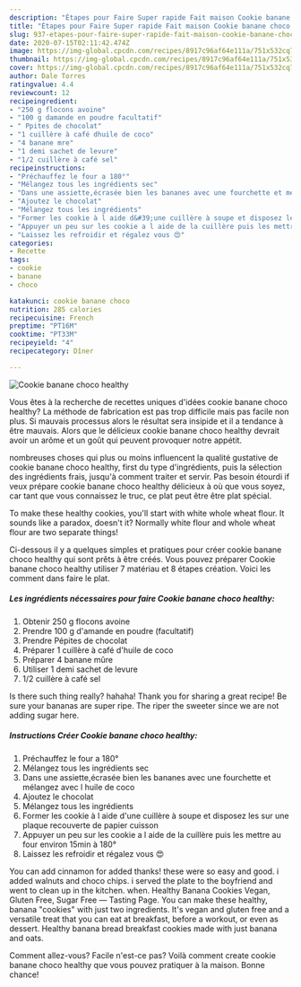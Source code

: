 ```yaml
---
description: "Étapes pour Faire Super rapide Fait maison Cookie banane choco healthy"
title: "Étapes pour Faire Super rapide Fait maison Cookie banane choco healthy"
slug: 937-etapes-pour-faire-super-rapide-fait-maison-cookie-banane-choco-healthy
date: 2020-07-15T02:11:42.474Z
image: https://img-global.cpcdn.com/recipes/8917c96af64e111a/751x532cq70/cookie-banane-choco-healthy-photo-principale-de-la-recette.jpg
thumbnail: https://img-global.cpcdn.com/recipes/8917c96af64e111a/751x532cq70/cookie-banane-choco-healthy-photo-principale-de-la-recette.jpg
cover: https://img-global.cpcdn.com/recipes/8917c96af64e111a/751x532cq70/cookie-banane-choco-healthy-photo-principale-de-la-recette.jpg
author: Dale Torres
ratingvalue: 4.4
reviewcount: 12
recipeingredient:
- "250 g flocons avoine"
- "100 g damande en poudre facultatif"
- " Ppites de chocolat"
- "1 cuillère à café dhuile de coco"
- "4 banane mre"
- "1 demi sachet de levure"
- "1/2 cuillère à café sel"
recipeinstructions:
- "Préchauffez le four a 180°"
- "Mélangez tous les ingrédients sec"
- "Dans une assiette,écrasée bien les bananes avec une fourchette et mélangez avec l huile de coco"
- "Ajoutez le chocolat"
- "Mélangez tous les ingrédients"
- "Former les cookie à l aide d&#39;une cuillère à soupe et disposez les sur une plaque recouverte de papier cuisson"
- "Appuyer un peu sur les cookie a l aide de la cuillère puis les mettre au four environ 15min à 180°"
- "Laissez les refroidir et régalez vous 😍"
categories:
- Recette
tags:
- cookie
- banane
- choco

katakunci: cookie banane choco 
nutrition: 285 calories
recipecuisine: French
preptime: "PT16M"
cooktime: "PT33M"
recipeyield: "4"
recipecategory: Dîner

---
```



![Cookie banane choco healthy](https://img-global.cpcdn.com/recipes/8917c96af64e111a/751x532cq70/cookie-banane-choco-healthy-photo-principale-de-la-recette.jpg)

Vous êtes à la recherche de recettes uniques d'idées cookie banane choco healthy? La méthode de fabrication est pas trop difficile mais pas facile non plus. Si mauvais processus alors le résultat sera insipide et il a tendance à être mauvais. Alors que le délicieux cookie banane choco healthy devrait avoir un arôme et un goût qui peuvent provoquer notre appétit.

nombreuses choses qui plus ou moins influencent la qualité gustative de cookie banane choco healthy, first du type d'ingrédients, puis la sélection des ingrédients frais, jusqu'à comment traiter et servir. Pas besoin étourdi if veux prépare cookie banane choco healthy délicieux à où que vous soyez, car tant que vous connaissez le truc, ce plat peut être être plat spécial.

To make these healthy cookies, you&#39;ll start with white whole wheat flour. It sounds like a paradox, doesn&#39;t it? Normally white flour and whole wheat flour are two separate things!


Ci-dessous il y a quelques simples et pratiques pour créer cookie banane choco healthy qui sont prêts à être créés. Vous pouvez préparer Cookie banane choco healthy utiliser 7 matériau et 8 étapes création. Voici les comment dans faire le plat.

<!--inarticleads1-->

##### Les ingrédients nécessaires pour faire Cookie banane choco healthy:

1. Obtenir 250 g flocons avoine
1. Prendre 100 g d&#39;amande en poudre (facultatif)
1. Prendre  Pépites de chocolat
1. Préparer 1 cuillère à café d&#39;huile de coco
1. Préparer 4 banane mûre
1. Utiliser 1 demi sachet de levure
1.  1/2 cuillère à café sel


Is there such thing really? hahaha! Thank you for sharing a great recipe! Be sure your bananas are super ripe. The riper the sweeter since we are not adding sugar here. 

<!--inarticleads2-->

##### Instructions Créer Cookie banane choco healthy:

1. Préchauffez le four a 180°
1. Mélangez tous les ingrédients sec
1. Dans une assiette,écrasée bien les bananes avec une fourchette et mélangez avec l huile de coco
1. Ajoutez le chocolat
1. Mélangez tous les ingrédients
1. Former les cookie à l aide d&#39;une cuillère à soupe et disposez les sur une plaque recouverte de papier cuisson
1. Appuyer un peu sur les cookie a l aide de la cuillère puis les mettre au four environ 15min à 180°
1. Laissez les refroidir et régalez vous 😍


You can add cinnamon for added thanks! these were so easy and good. i added walnuts and choco chips. i served the plate to the boyfriend and went to clean up in the kitchen. when. Healthy Banana Cookies Vegan, Gluten Free, Sugar Free — Tasting Page. You can make these healthy, banana &#34;cookies&#34; with just two ingredients. It&#39;s vegan and gluten free and a versatile treat that you can eat at breakfast, before a workout, or even as dessert. Healthy banana bread breakfast cookies made with just banana and oats. 


Comment allez-vous? Facile n'est-ce pas? Voilà comment create cookie banane choco healthy que vous pouvez pratiquer à la maison. Bonne chance!
